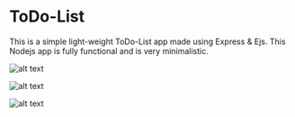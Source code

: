 # ToDo-List

<p>This is a simple light-weight ToDo-List app made using Express & Ejs. This Nodejs app is fully functional and is very minimalistic.
</p>

![alt text](https://github.com/alphaCoder-69/ToDo-List/blob/master/SS-1.jpg?raw=true)

![alt text](https://github.com/alphaCoder-69/ToDo-List/blob/master/SS-2.jpg?raw=true)

![alt text](https://github.com/alphaCoder-69/ToDo-List/blob/master/SS-3.jpg?raw=true)
